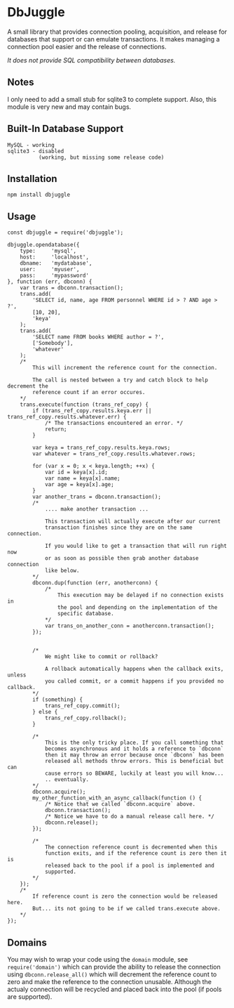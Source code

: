 DbJuggle
==========

A small library that provides connection pooling, acquisition, and release for
databases that support or can emulate transactions. It makes managing a connection
pool easier and the release of connections.

_It does not provide SQL compatibility between databases._

## Notes
	
I only need to add a small stub for sqlite3 to complete support. Also, this module
is very new and may contain bugs.

## Built-In Database Support

	MySQL - working
	sqlite3 - disabled 
	          (working, but missing some release code)

## Installation

	npm install dbjuggle

## Usage

	const dbjuggle = require('dbjuggle');

	dbjuggle.opendatabase({
        type:     'mysql',
        host:     'localhost',
        dbname:   'mydatabase',
        user:     'myuser',
        pass:     'mypassword'
	}, function (err, dbconn) {
		var trans = dbconn.transaction();
		trans.add(
			'SELECT id, name, age FROM personnel WHERE id > ? AND age > ?', 
			[10, 20], 
			'keya'
		);
		trans.add(
			'SELECT name FROM books WHERE author = ?', 
			['Somebody'], 
			'whatever'
		);
		/*
			This will increment the reference count for the connection.

			The call is nested between a try and catch block to help decrement the 
			reference count if an error occures.
		*/
		trans.execute(function (trans_ref_copy) {
			if (trans_ref_copy.results.keya.err || trans_ref_copy.results.whatever.err) {
				/* The transactions encountered an error. */
				return;
			}

			var keya = trans_ref_copy.results.keya.rows;
			var whatever = trans_ref_copy.results.whatever.rows;

			for (var x = 0; x < keya.length; ++x) {
				var id = keya[x].id;
				var name = keya[x].name;
				var age = keya[x].age;
			}
			var another_trans = dbconn.transaction();
			/*
				.... make another transaction ...

				This transaction will actually execute after our current
				transaction finishes since they are on the same connection.

				If you would like to get a transaction that will run right now 
				or as soon as possible then grab another database connection 
				like below.
			*/
			dbconn.dup(function (err, anotherconn) {
				/*
					This execution may be delayed if no connection exists in
					the pool and depending on the implementation of the 
					specific database.
				*/
				var trans_on_another_conn = anotherconn.transaction();
			});


			/*
				We might like to commit or rollback?

				A rollback automatically happens when the callback exits, unless
				you called commit, or a commit happens if you provided no callback.
			*/
			if (something) {
				trans_ref_copy.commit();
			} else {
				trans_ref_copy.rollback();
			}

			/*
				This is the only tricky place. If you call something that 
				becomes asynchronous and it holds a reference to `dbconn` 
				then it may throw an error because once `dbconn` has been 
				released all methods throw errors. This is beneficial but can
				cause errors so BEWARE, luckily at least you will know...
				.. eventually.
			*/
			dbconn.acquire();
			my_other_function_with_an_async_callback(function () {
				/* Notice that we called `dbconn.acquire` above.
				dbconn.transaction();
				/* Notice we have to do a manual release call here. */
				dbconn.release();
			});

			/* 
				The connection reference count is decremented when this 
				function exits, and if the reference count is zero then it is 
				released back to the pool if a pool is implemented and 
				supported.
			*/			
		});
		/*
			If reference count is zero the connection would be released here.
			But... its not going to be if we called trans.execute above.
		*/
	});

## Domains

You may wish to wrap your code using the `domain` module, see `require('domain')` which can
provide the ability to release the connection using `dbconn.release_all()` which will decrement
the reference count to zero and make the reference to the connection unusable. Although the
actualy connection will be recycled and placed back into the pool (if pools are supported).